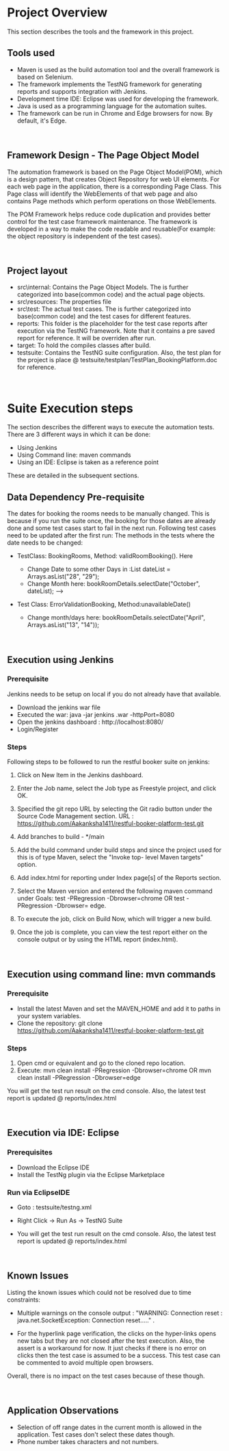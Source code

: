 # Project Overview 

This section describes the tools and the framework in this project.

## Tools used

- Maven is used as the build automation tool and the overall framework is based on Selenium. 
- The framework implements the TestNG framework for generating reports and supports integration with Jenkins.
- Development time IDE:  Eclipse was used for developing the framework. 
- Java is used as a programming language for the automation suites.
- The framework can be run in Chrome and Edge browsers for now. By default, it's Edge.

<br/>

## Framework Design - The Page Object Model

The automation framework is based on the Page Object Model(POM), which is a design pattern, that creates Object Repository 
for web UI elements.  For each web page in the application, there is a corresponding Page Class. This Page class will 
identify the WebElements of that web page and also contains Page methods which perform operations on those WebElements.

The POM Framework helps reduce code duplication and provides better control for the test case framework maintenance. 
The framework is developed in a way to make the code readable and reusable(For example: the object repository is independent of the test cases).

<br/>

## Project layout

- src\internal: Contains the Page Object Models. The is further categorized into base(common code) and the actual page objects.
- src\resources: The properties file
- src\test: The actual test cases. The is further categorized into base(common code) and the test cases for different features. 
- reports: This folder is the placeholder for the test case reports after execution via the TestNG framework. Note that it contains
a pre saved report for reference. It will be overriden after run.
- target: To hold the compiles classes after build.
- testsuite: Contains the TestNG suite configuration. Also, the test plan for the project is place @ testsuite/testplan/TestPlan_BookingPlatform.doc for reference.


<br/>


# Suite Execution steps

The section describes the different ways to execute the automation tests. There are 3 different ways in which it can be done:
- Using Jenkins
- Using Command line: maven commands
- Using an IDE: Eclipse is taken as a reference point

These are detailed in the subsequent sections.

## Data Dependency Pre-requisite

The dates for booking the rooms needs to be manually changed. This is because if you run the suite once, the booking for those dates
are already done and some test cases start to fail in the next run. Following test cases need to be updated after the first run:
The methods in the tests where the date needs to be changed: 

- TestClass: BookingRooms, Method: validRoomBooking(). Here
  - Change Date to some other Days in :List<String> dateList = Arrays.asList("28", "29");
  - Change Month here: bookRoomDetails.selectDate("October", dateList); --> 
		
- Test Class: ErrorValidationBooking, Method:unavailableDate()
  - Change month/days here: bookRoomDetails.selectDate("April", Arrays.asList("13", "14"));

<br/>

## Execution using Jenkins 

### Prerequisite

Jenkins needs to be setup on local if you do not already have that available. 
- Download the jenkins war file
- Executed the war: java -jar jenkins .war -httpPort=8080
- Open the jenkins dashboard :  http://localhost:8080/
- Login/Register

### Steps

Following steps to be followed to run the restful booker suite on jenkins: 

1. Click on New Item in the Jenkins dashboard.

2. Enter the Job name, select the Job type as Freestyle project, and click OK.

3. Specified the git repo URL by selecting the Git radio button under the Source Code Management section. URL :           
https://github.com/Aakanksha1411/restful-booker-platform-test.git

4. Add branches to build - */main

5. Add the build command under build steps and since the project used for this is of type Maven,  select the "Invoke top- level Maven targets" option.

6. Add index.html for reporting under Index page[s] of the Reports section.

7. Select the Maven version and entered the following maven command under Goals: test -PRegression -Dbrowser=chrome OR test -PRegression -Dbrowser= edge.

8. To execute the job, click on Build Now, which will trigger a new build.

9. Once the job is complete, you can view the test report either on the console output or by using the HTML report (index.html).

<br/>

## Execution using command line: mvn commands

### Prerequisite

- Install the latest Maven and set the MAVEN_HOME and add it to paths in your system variables.
- Clone the repository: git clone https://github.com/Aakanksha1411/restful-booker-platform-test.git

### Steps 

1. Open cmd or equivalent and go to the cloned repo location.
2. Execute: mvn clean install -PRegression -Dbrowser=chrome OR mvn clean install -PRegression -Dbrowser=edge

You will get the test run result on the cmd console. Also, the latest test report is updated @ reports/index.html

<br/>

## Execution via IDE: Eclipse

### Prerequisites

- Download the Eclipse IDE 
- Install the TestNg plugin via the Eclipse Marketplace

### Run via EclipseIDE

- Goto : testsuite/testng.xml
- Right Click -> Run As -> TestNG Suite

- You will get the test run result on the cmd console. Also, the latest test report is updated @ reports/index.html

<br/>

## Known Issues

Listing the known issues which could not be resolved due to time constraints: 

- Multiple warnings on the console output : "WARNING: Connection reset : java.net.SocketException: Connection reset....." .
  
- For the hyperlink page verification, the clicks on the hyper-links opens new tabs but they are not closed after the test execution. Also, the assert is a workaround for now. It just checks if there is no error on clicks then the test case is assumed to be a success. This test case can be commented to avoid multiple open browsers.

Overall, there is no impact on the test cases because of these though. 

<br/>

## Application Observations 

- Selection of off range dates in the current month is allowed in the application. Test cases don't select these dates though. 
- Phone number takes characters and not numbers. 